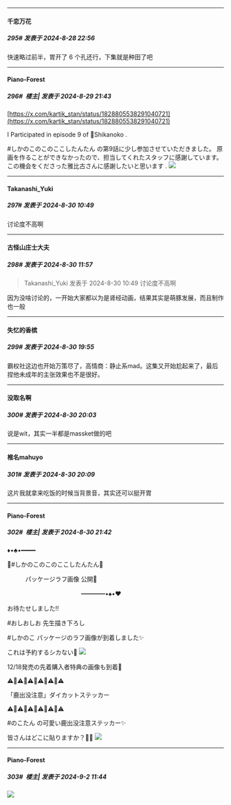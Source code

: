 ﻿
*****

####  千恋万花  
##### 295#       发表于 2024-8-28 22:56

快速略过前半，胃开了 6 个孔还行，下集就是种田了吧


*****

####  Piano-Forest  
##### 296#         楼主| 发表于 2024-8-29 21:43

[https://x.com/kartik_stan/status/1828805538291040721](https://x.com/kartik_stan/status/1828805538291040721)

I Participated in episode 9 of 🦌Shikanoko .

#しかのこのこのここしたんたん の第9話に少し参加させていただきました。 原画を作ることができなかったので、担当してくれたスタッフに感謝しています。この機会をくださった雅比古さんに感謝したいと思います .
<img src="https://p.sda1.dev/19/bee1e411087c54ea0558d4e8af290c9c/IMG_20240829_214226.jpg" referrerpolicy="no-referrer">


*****

####  Takanashi_Yuki  
##### 297#       发表于 2024-8-30 10:49

讨论度不高啊


*****

####  古怪山庄士大夫  
##### 298#       发表于 2024-8-30 11:57

<blockquote>Takanashi_Yuki 发表于 2024-8-30 10:49
讨论度不高啊</blockquote>

因为没啥讨论的，一开始大家都以为是肾经动画，结果其实是萌豚发展，而且制作也一般


*****

####  失忆的香槟  
##### 299#       发表于 2024-8-30 19:55

霸权社这边也开始万策尽了，高情商：静止系mad。这集又开始尬起来了，最后捏他未成年的主张效果也不是很好。


*****

####  没取名啊  
##### 300#       发表于 2024-8-30 20:03

说是wit，其实一半都是massket做的吧


*****

####  椎名mahuyo  
##### 301#       发表于 2024-8-30 20:09

这片我就拿来吃饭的时候当背景音，其实还可以挺开胃


*****

####  Piano-Forest  
##### 302#         楼主| 发表于 2024-8-30 21:42

♦︎•♣︎•━━━━

🦌#しかのこのこのここしたんたん🦌

　　　パッケージラフ画像 公開🌟

　　　　　　　　　　　　 ━━━━•♠︎•♥︎

お待たせしました‼️

#おしおしお 先生描き下ろし

#しかのこ パッケージのラフ画像が到着しました✨

これは予約するシカない🦌
<img src="https://p.sda1.dev/19/d563a6a6a9f0e61734d3d2d65a36701b/20240830_214137.jpg" referrerpolicy="no-referrer">

12/18発売の先着購入者特典の画像も到着🎉

 ⚠️🦌⚠️🦌⚠️🦌⚠️🦌⚠️🦌⚠️

「鹿出没注意」ダイカットステッカー

 ⚠️🦌⚠️🦌⚠️🦌⚠️🦌⚠️🦌⚠️

#のこたん の可愛い鹿出没注意ステッカー✨

皆さんはどこに貼りますか？👀🙌
<img src="https://p.sda1.dev/19/b797d0ffa722ed481c6e7dc5025b8b4e/20240830_214140.jpg" referrerpolicy="no-referrer">


*****

####  Piano-Forest  
##### 303#         楼主| 发表于 2024-9-2 11:44

<img src="https://p.sda1.dev/19/d828089f392b6daafe1ba0f77003dfc0/yande.re 1192480 hino_yuuki koshi_anko koshi_torako shikanoko_nokonoko_koshitantan yukata.jpg" referrerpolicy="no-referrer">

